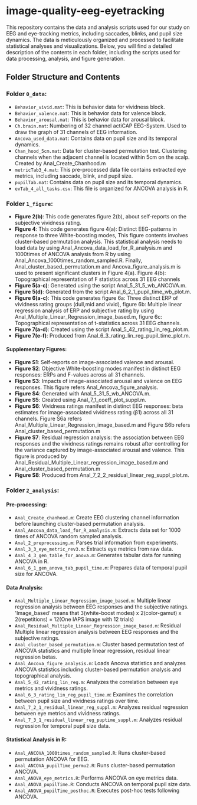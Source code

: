 # image-quality-eeg-eyetracking
This repository contains the data and analysis scripts used for our study on EEG and eye-tracking metrics, including saccades, blinks, and pupil size dynamics. The data is meticulously organized and processed to facilitate statistical analyses and visualizations. Below, you will find a detailed description of the contents in each folder, including the scripts used for data processing, analysis, and figure generation.
## Folder Structure and Contents
### Folder ```0_data```:
- ```Behavior_vivid.mat```: This is behavior data for vividness block.
- ```Behavior_valence.mat```: This is behavior data for valence block.
- ```Behavior_arousal.mat```: This is behavior data for arousal block.
- ```Ch.brain.mat```: Numbering of 32 channel actiCAP EEG-System. Used to draw the graph of 31 channels of EEG information.
- ```Ancova_used_data.mat```: Contains data on pupil size and its temporal dynamics.
- ```Chan_hood_5cm.mat```: Data for cluster-based permutation test. Clustering channels when the adjacent channel is located within 5cm on the scalp. Created by Anal_Create_Chanhood.m
- ```metricTab3_4.mat```: This pre-processed data file contains extracted eye metrics, including saccade, blink, and pupil size.
- ```pupilTab.mat```: Contains data on pupil size and its temporal dynamics.
- ```evTab_4_all_tasks.csv```: This file is organized for ANCOVA analysis in R.
### Folder ```1_figure```:
- **Figure 2(b)**: This code generates figure 2(b), about self-reports on the subjective vividness rating.  
- **Figure 4**: This code generates figure 4(a): Distinct EEG-patterns in response to three White-boosting modes, This figure contents involves cluster-based permutation analysis. This statistical analysis needs to load data by using Anal_Ancova_data_load_for_R_analysis.m and 1000times of ANCOVA analysis from R by using Anal_Ancova_1000times_random_sampled.R. Finally, Anal_cluster_based_permutation.m and Ancova_figure_analysis.m is used to present significant clusters in Figure 4(a). Figure 4(b): Topographical representation of F statistics across 31 EEG channels
- **Figure 5(a-c)**: Generated using the script Anal_5_31_5_wb_ANCOVA.m.
- **Figure 5(d)**: Generated from the script Anal_6_2_1_pupil_time_wb_plot.m.
- **Figure 6(a-c)**: This code generates figure 6a: Three distinct ERP of vividness rating groups (dull,mid and vivid), figure 6b: Multiple linear regression analysis of ERP and subjective rating by using Anal_Multiple_Linear_Regression_image_based.m, figure 6c: Topographical representation of t-statistics across 31 EEG channels.
- **Figure 7(a-d)**: Created using the script Anal_5_42_rating_lin_reg_plot.m.
- **Figure 7(e-f)**: Produced from Anal_6_3_rating_lin_reg_pupil_time_plot.m.
#### Supplementary Figures:
- **Figure S1**: Self-reports on image-associated valence and arousal.
- **Figure S2**: Objective White-boosting modes manifest in distinct EEG responses: 
ERPs and F-values across all 31 channels. 
- **Figure S3**: Impacts of image-associated arousal and valence on EEG responses. This figure refers Anal_Ancova_figure_analysis.
- **Figure S4**: Generated with Anal_5_31_5_wb_ANCOVA.m.
- **Figure S5**: Created using Anal_7_1_coeff_plot_suppl.m.
- **Figure S6**: Vividness ratings manifest in distinct EEG responses: beta estimates 
for image-associated vividness rating (β1) across all 31 channels. Figure S6a refers Anal_Multiple_Linear_Regression_image_based.m and Figure S6b refers Anal_cluster_based_permutation.m
- **Figure S7**: Residual regression analysis: the association between EEG responses 
and the vividness ratings remains robust after controlling for the variance captured 
by image-associated arousal and valence. This figure is produced by Anal_Residual_Multiple_Linear_regression_image_based.m and Anal_cluster_based_permutation.m
- **Figure S8**: Produced from Anal_7_2_2_residual_linear_reg_suppl_plot.m.
### Folder ```2_analysis```:
#### Pre-processing:
- ```Anal_Create_chanhood.m```: Create EEG clustering channel information before launching cluster-based permutation analysis.
- ```Anal_Ancova_data_load_for_R_analysis.m```: Extracts data set for 1000 times of ANCOVA random sampled analysis.
- ```Anal_2_preprocessing.m```: Parses trial information from experiments.
- ```Anal_3_3_eye_metric_rev3.m```: Extracts eye metrics from raw data.
- ```Anal_4_3_gen_table_for_anova.m```: Generates tabular data for running ANCOVA in R.
- ```Anal_6_1_gen_anova_tab_pupil_time.m```: Prepares data of temporal pupil size for ANCOVA.
#### Data Analysis:
- ```Anal_Multiple_Linear_Regression_image_based.m```: Multiple linear regression analysis between EEG responses and the subjective ratings. 'Image_based' means that 3(white-boost modes) x 2(color-gamut) x 2(repetitions) = 12(One IAPS image with 12 trials) 
- ```Anal_Residual_Multiple_Linear_Regression_image_based.m```: Residual Multiple linear regression analysis between EEG responses and the subjective ratings.
- ```Anal_cluster_based_permutation.m```: Cluster based permutation test of ANCOVA statistics and multiple linear regression, residual linear regression betas.
- ```Anal_Ancova_figure_analysis.m```: Loads Ancova statistics and analyzes ANCOVA statistics including cluster-based permutation analysis and topographical analysis.
- ```Anal_5_42_rating_lin_reg.m```: Analyzes the correlation between eye metrics and vividness ratings.
- ```Anal_6_3_rating_lin_reg_pupil_time.m```: Examines the correlation between pupil size and vividness ratings over time.
- ```Anal_7_2_1_residual_linear_reg_suppl.m```: Analyzes residual regression between eye metrics and vividness ratings.
- ```Anal_7_3_1_residual_linear_reg_puptime_suppl.m```: Analyzes residual regression for temporal pupil size data.
#### Statistical Analysis in R:
- ```Anal_ANCOVA_1000times_random_sampled.R```: Runs cluster-based permutation ANCOVA for EEG.
- ```Anal_ANCOVA_pupilTime_permu2.R```: Runs cluster-based permutation ANCOVA.
- ```Anal_ANOVA_eye_metrics.R```: Performs ANCOVA on eye metrics data.
- ```Anal_ANOVA_pupilTime.R```: Conducts ANCOVA on temporal pupil size data.
- ```Anal_ANOVA_pupilTime_posthoc.R```: Executes post-hoc tests following ANCOVA.
